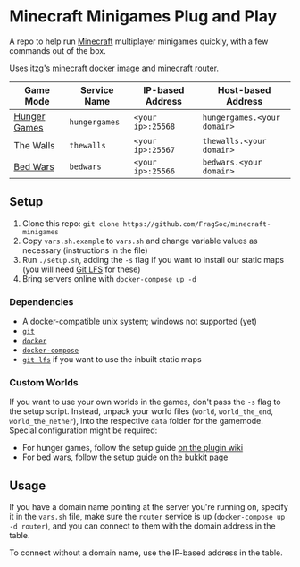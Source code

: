 # Minecraft Minigames Plug and Play

A repo to help run [Minecraft](https://www.minecraft.net) multiplayer minigames quickly, with a few commands out of the box.

Uses itzg's [minecraft docker image](https://github.com/itzg/docker-minecraft-server) and [minecraft router](https://github.com/itzg/mc-router).

Game Mode | Service Name | IP-based Address | Host-based Address
---|---|---|---
[Hunger Games](https://github.com/ShaneBeeStudios/HungerGames) | `hungergames` | `<your ip>:25568` | `hungergames.<your domain>`
The Walls | `thewalls` | `<your ip>:25567` | `thewalls.<your domain>`
[Bed Wars](https://www.mine-home.net/Bedwars?utm_campaign=bukkitorg&utm_source=dev-bukkit-org-bedwars&utm_medium=link&utm_content=moredetails) | `bedwars` | `<your ip>:25566` | `bedwars.<your domain>`

## Setup

1. Clone this repo: `git clone https://github.com/FragSoc/minecraft-minigames`
1. Copy `vars.sh.example` to `vars.sh` and change variable values as necessary (instructions in the file)
1. Run `./setup.sh`, adding the `-s` flag if you want to install our static maps (you will need [Git LFS](https://git-lfs.github.com/) for these)
1. Bring servers online with `docker-compose up -d`

### Dependencies

- A docker-compatible unix system; windows not supported (yet)
- [`git`](https://git-scm.com/)
- [`docker`](https://docs.docker.com/engine/install/)
- [`docker-compose`](https://docs.docker.com/compose/install/)
- [`git lfs`](https://git-lfs.github.com/) if you want to use the inbuilt static maps

### Custom Worlds

If you want to use your own worlds in the games, don't pass the `-s` flag to the setup script.
Instead, unpack your world files (`world`, `world_the_end`, `world_the_nether`), into the respective `data` folder for the gamemode.
Special configuration might be required:

- For hunger games, follow the setup guide [on the plugin wiki](https://github.com/ShaneBeeStudios/HungerGames/wiki/Arena-Setup)
- For bed wars, follow the setup guide [on the bukkit page](https://dev.bukkit.org/projects/bedwars/pages/setup)

## Usage

If you have a domain name pointing at the server you're running on, specify it in the `vars.sh` file, make sure the `router` service is up (`docker-compose up -d router`), and you can connect to them with the domain address in the table.

To connect without a domain name, use the IP-based address in the table.
